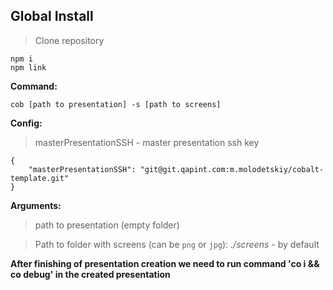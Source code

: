 ## Global Install

> Clone repository

	npm i
	npm link

<b>Command:</b> 

	cob [path to presentation] -s [path to screens]

<b>Config:</b>

> masterPresentationSSH - master presentation ssh key

	{
		"masterPresentationSSH": "git@git.qapint.com:m.molodetskiy/cobalt-template.git"
	}


<b>Arguments:</b>

> path to presentation (empty folder)

> Path to folder with screens (can be `png` or `jpg`): *./screens* - by default

<b>After finishing of presentation creation we need to run command 'co i && co debug' in the created presentation</b>